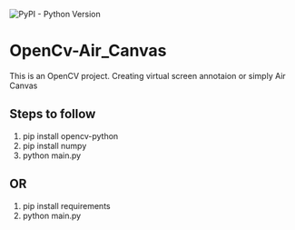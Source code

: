 ![PyPI - Python Version](https://img.shields.io/pypi/pyversions/opencv-python)


# OpenCv-Air_Canvas
This is an OpenCV project. Creating virtual screen annotaion or simply Air Canvas

## Steps to follow
<ol>
<li>pip install opencv-python</li>
<li>pip install numpy</li>
<li>python main.py</li>
</ol>

## OR

<ol>
<li>pip install requirements</li>
<li>python main.py</li>
</ol>

